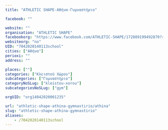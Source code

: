 ```yaml
---
title: "ATHLETIC SHAPE-Αθήνα-Γυμναστήριο"

facebook: ""

website: ""
organisation: "ATHLETIC SHAPE"
facebookorg: "https://www.facebook.com/ATHLETIC-SHAPE/172889199492870?ref=ts&amp;fref=ts"
websiteorg: "no"
UID: "7042020140113school"
cities: ["Αθήνα"]
perioxi: ""
address: ""

places: [""]
categories: ["Κλειστού Χώρου"]
subcategories: ["Γυμναστήριο"]
categoryNoSLug: ["kleistou-xorou"]
subcategoriesNoSLug: ["gym"]

orgUID: "org14042020001235"

url: "athletic-shape-athina-gymnastirio/athina"
slug: "athletic-shape-athina-gymnastirio"
aliases:
    - /7042020140113school
---
```





